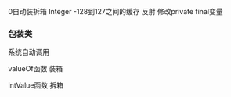 0自动装拆箱
Integer  -128到127之间的缓存
反射 修改private final变量



### 包装类

系统自动调用

valueOf函数   装箱

intValue函数    拆箱